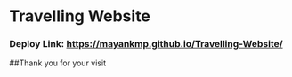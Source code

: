 # Travelling Website
### Deploy Link: https://mayankmp.github.io/Travelling-Website/
##Thank you for your visit
